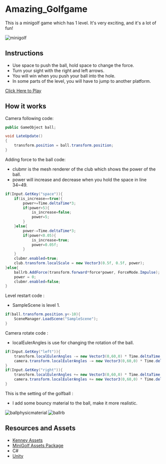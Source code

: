Amazing_Golfgame
================

This is a minigolf game which has 1 level. It's very exciting, and it's a lot of fun!

![minigolf](https://user-images.githubusercontent.com/87847262/230893120-40314e34-cb8c-4531-876f-7b18283bc22b.jpg)

Instructions
-----------
  - Use space to push the ball, hold space to change the force.
  - Turn your sight with the right and left arrows.
  - You will win when you push your ball into the hole.
  - In some parts of the level, you will have to jump to another platform.

[Click Here to Play](file:///C:/Users/peanuts-english/Desktop/Amazzzzzing_golfgame_v1/index.html)
  
How it works
------------
Camera following code:

~~~c#
public GameObject ball;

void LateUpdate()
{
    transform.position = ball.transform.position;
}
~~~

Adding force to the ball code:
  - clubmr is the mesh renderer of the club which shows the power of the ball.
  - power will increase and decrease when you hold the space in line 34~49.

~~~c#
if(Input.GetKey("space")){ 
    if(is_increase==true){
        power+=Time.deltaTime*3;
        if(power>5){
            is_increase=false;
            power=5;
        }
    }else{
        power-=Time.deltaTime*3;
        if(power<0.05){
            is_increase=true;
            power=0.05f;
        }
    }
    clubmr.enabled=true;
    club.transform.localScale = new Vector3(0.5f, 0.5f, power);
}else{    
    ballrb.AddForce(transform.forward*force*power, ForceMode.Impulse);
    power = 0;
    clubmr.enabled=false;
}

~~~

Level restart code :
  - SampleScene is level 1.
~~~c#
if(ball.transform.position.y<-10){
    SceneManager.LoadScene("SampleScene");
}
~~~

Camera rotate code :
  - localEulerAngles is use for changing the rotation of the ball.

~~~c#
if(Input.GetKey("left")){
    transform.localEulerAngles -= new Vector3(0,60,0) * Time.deltaTime;
    camera.transform.localEulerAngles -= new Vector3(0,60,0) * Time.deltaTime;
}
if(Input.GetKey("right")){
    transform.localEulerAngles += new Vector3(0,60,0) * Time.deltaTime;
    camera.transform.localEulerAngles += new Vector3(0,60,0) * Time.deltaTime;
}
~~~


This is the setting of the golfball :
  - I add some bouncy material to the ball, make it more realistic.

![ballphysicmaterial](https://user-images.githubusercontent.com/87847262/230895362-416db75e-d009-419a-8629-4b31fd9e4f62.jpg)
![ballrb](https://user-images.githubusercontent.com/87847262/230895669-da459d42-7050-4732-b462-6376832ad9e8.jpg)

Resources and Assets
--------------------
  - [Kenney Assets](https://www.kenney.nl/assets)
  - [MiniGolf Assets Package](https://www.kenney.nl/assets/minigolf-kit)
  - C#
  - [Unity](https://unity.com/)
